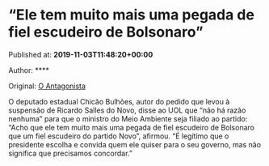 
# “Ele tem muito mais uma pegada de fiel escudeiro de Bolsonaro”

Published at: **2019-11-03T11:48:20+00:00**

Author: ****

Original: [O Antagonista](https://www.oantagonista.com/brasil/ele-tem-muito-mais-uma-pegada-de-fiel-escudeiro-de-bolsonaro/)

O deputado estadual Chicão Bulhões, autor do pedido que levou à suspensão de Ricardo Salles do Novo, disse ao UOL que “não há razão nenhuma” para que o ministro do Meio Ambiente seja filiado ao partido:
“Acho que ele tem muito mais uma pegada de fiel escudeiro de Bolsonaro que um fiel escudeiro do partido Novo”, afirmou.
“É legítimo que o presidente escolha e convida quem ele quiser para o seu governo, mas não significa que precisamos concordar.”
